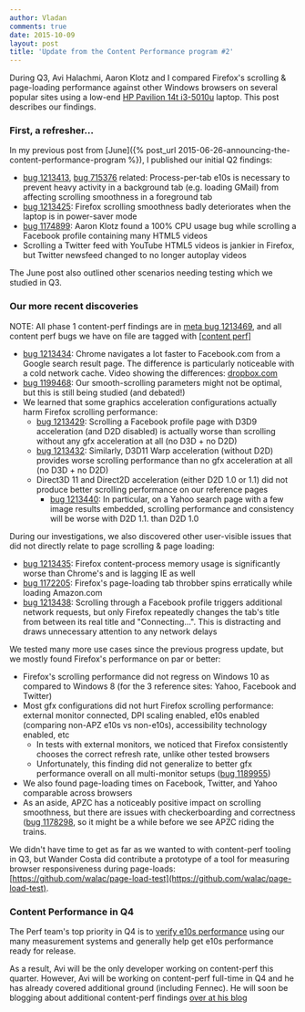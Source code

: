 ```yaml
---
author: Vladan
comments: true
date: 2015-10-09
layout: post
title: 'Update from the Content Performance program #2'
---
```


During Q3, Avi Halachmi, Aaron Klotz and I compared Firefox\'s scrolling & page-loading performance against other Windows browsers on several popular sites using a low-end [HP Pavilion 14t i3-5010u](http://www.amazon.com/HP-13-3-Inch-TouchScreen-Convertible-Processor/dp/B00WVFJO5Y) laptop. This post describes our findings.

### First, a refresher...

In my previous post from [June]({% post_url 2015-06-26-announcing-the-content-performance-program %}), I published our initial Q2 findings:

*  [bug 1213413](https://bugzilla.mozilla.org/show_bug.cgi?id=1213413), [bug 715376](https://bugzilla.mozilla.org/show_bug.cgi?id=715376) related: Process-per-tab e10s is necessary to prevent heavy activity in a background tab (e.g. loading GMail) from affecting scrolling smoothness in a foreground tab
* [bug 1213425](https://bugzilla.mozilla.org/show_bug.cgi?id=1213425): Firefox scrolling smoothness badly deteriorates when the laptop is in power-saver mode
* [bug 1174899](https://bugzilla.mozilla.org/show_bug.cgi?id=1174899): Aaron Klotz found a 100% CPU usage bug while scrolling a Facebook profile containing many HTML5 videos
* Scrolling a Twitter feed with YouTube HTML5 videos is jankier in Firefox, but Twitter newsfeed changed to no longer autoplay videos

The June post also outlined other scenarios needing testing which we studied in Q3.

### Our more recent discoveries

NOTE: All  phase 1 content-perf findings are in [meta bug 1213469](https://bugzilla.mozilla.org/show_bug.cgi?id=1213469), and all content perf bugs we have on file are tagged with [\[content perf\]](https://bugzilla.mozilla.org/buglist.cgi?resolution=---&status_whiteboard=[content%20perf]&status_whiteboard_type=allwordssubstr&list_id=12602314)

* [bug 1213434](https://bugzilla.mozilla.org/show_bug.cgi?id=1213434): Chrome navigates a lot faster to Facebook.com from a Google search result page. The difference is particularly noticeable with a cold network cache. Video showing the differences: [dropbox.com](https://www.dropbox.com/s/l7injr1i6e8u0sx/content_perf3_fb_on_3_browsers.flv?dl=0)
* [bug 1199468](https://bugzilla.mozilla.org/show_bug.cgi?id=1199468): Our smooth-scrolling parameters might not be optimal, but this is still being studied (and debated!)
* We learned that some graphics acceleration configurations actually harm Firefox scrolling performance:
    * [bug 1213429](https://bugzilla.mozilla.org/show_bug.cgi?id=1213429): Scrolling a Facebook profile page with D3D9 acceleration (and D2D disabled) is actually worse than scrolling without any gfx acceleration at all (no D3D + no D2D)
    * [bug 1213432](https://bugzilla.mozilla.org/show_bug.cgi?id=1213432): Similarly, D3D11 Warp acceleration (without D2D) provides worse scrolling performance than no gfx acceleration at all (no D3D + no D2D)
    * Direct3D 11 and Direct2D acceleration (either D2D 1.0 or 1.1) did not produce better scrolling performance on our reference pages
        * [bug 1213440](https://bugzilla.mozilla.org/show_bug.cgi?id=1213440): In particular, on a Yahoo search page with a few image results embedded, scrolling performance and consistency will be worse with D2D 1.1. than D2D 1.0

During our investigations, we also discovered other user-visible issues that did not directly relate to page scrolling & page loading:

* [bug 1213435](https://bugzilla.mozilla.org/show_bug.cgi?id=1213435): Firefox content-process memory usage is significantly worse than Chrome\'s and is lagging IE as well
* [bug 1172205](https://bugzilla.mozilla.org/show_bug.cgi?id=1172206): Firefox\'s page-loading tab throbber spins erratically while loading Amazon.com
* [bug 1213438](https://bugzilla.mozilla.org/show_bug.cgi?id=1213438): Scrolling through a Facebook profile triggers additional network requests, but only Firefox repeatedly changes the tab\'s title from between its real title and "Connecting...". This is distracting and draws unnecessary attention to any network delays

We tested many more use cases since the previous progress update, but we mostly found Firefox\'s performance on par or better:

* Firefox\'s scrolling performance did not regress on Windows 10 as compared to Windows 8 (for the 3 reference sites: Yahoo, Facebook and Twitter)
* Most gfx configurations did not hurt Firefox scrolling performance: external monitor connected, DPI scaling enabled, e10s enabled (comparing non-APZ e10s vs non-e10s), accessibility technology enabled, etc
    * In tests with external monitors, we noticed that Firefox consistently chooses the correct refresh rate, unlike other tested browsers
    * Unfortunately, this finding did not generalize to better gfx performance overall on all multi-monitor setups ([bug 1189955](https://bugzilla.mozilla.org/show_bug.cgi?id=1189955))
* We also found page-loading times on Facebook, Twitter, and Yahoo comparable across browsers
* As an aside, APZC has a noticeably positive impact on scrolling smoothness, but there are issues with checkerboarding and correctness ([bug 1178298]((https://bugzilla.mozilla.org/show_bug.cgi?id=1178298)), so it might be a while before we see APZC riding the trains.

We didn\'t have time to get as far as we wanted to with content-perf tooling in Q3, but Wander Costa did contribute a prototype of a tool for measuring browser responsiveness during page-loads: [https://github.com/walac/page-load-test](https://github.com/walac/page-load-test).

### Content Performance in Q4

The Perf team\'s top priority in Q4 is to [verify e10s performance](https://docs.google.com/document/d/1TyE0BehzYhii3qfmcrfjXlRJL64CcJk0B4Voup4Q0Pg/) using our many measurement systems and generally help get e10s performance ready for release.

As a result, Avi will be the only developer working on content-perf this quarter. However, Avi will be working on content-perf full-time in Q4 and he has already covered additional ground (including Fennec). He will soon be blogging about additional content-perf findings [over at his blog](http://avih.github.io/)
